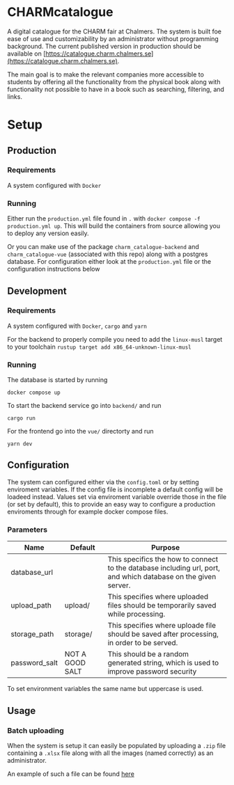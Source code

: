 # CHARMcatalogue

A digital catalogue for the CHARM fair at Chalmers. The system is built foe ease of use and customizability by an administrator without programming background. The current published version in production should be available on [https://catalogue.charm.chalmers.se](https://catalogue.charm.chalmers.se).

The main goal is to make the relevant companies more accessible to students by offering all the functionality from the physical book along with functionality not possible to have in a book such as searching, filtering, and links.


# Setup
## Production

### Requirements

A system configured with `Docker`

### Running 

Either run the `production.yml` file found in `.` with `docker compose -f production.yml up`. This will build the containers from source allowing you to deploy any version easily.

Or you can make use of the package `charm_catalogue-backend` and `charm_catalogue-vue` (associated with this repo) along with a postgres database. For configuration either look at the `production.yml` file or the configuration instructions below


## Development

### Requirements

A system configured with `Docker`, `cargo` and `yarn`

For the backend to properly compile you need to add the `linux-musl` target to your toolchain
```rustup target add x86_64-unknown-linux-musl```

### Running 
The database is started by running 
```
docker compose up 
```

To start the backend service go into `backend/` and run 
```
cargo run
```

For the frontend go into the `vue/` directorty and run 
```
yarn dev 
```



## Configuration
The system can configured either via the `config.toml` or by setting enviroment variables. If the config file is incomplete a default config will be loadeed instead. Values set via enviroment variable override those in the file (or set by default), this to provide an easy way to configure a production enviroments through for example docker compose files.

### Parameters
| Name | Default | Purpose|
|-|-|-|
|database_url |  | This specifics the how to connect to the database including url, port, and which database on the given server. |
|upload_path | upload/ | This specifies where uploaded files should be temporarily saved while processing. |
|storage_path | storage/ | This specifies where uploade file should be saved after processing, in order to be served. |
|password_salt| NOT A GOOD SALT | This should be a random generated string, which is used to improve password security |

To set environment variables the same name but uppercase is used.

## Usage
### Batch uploading

When the system is setup it can easily be populated by uploading a `.zip` file containing a `.xlsx` file along with all the images (named correctly) as an administrator. 

An example of such a file can be found [here](https://drive.google.com/drive/folders/1ARqpngACz8koJlrudFBCM7jHow94vemY?usp=sharing)


